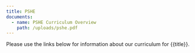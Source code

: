 ```yaml
---
title: PSHE
documents:
  - name: PSHE Curriculum Overview
    path: /uploads/pshe.pdf
---
```


Please use the links below for information about our curriculum for {{title}}.
